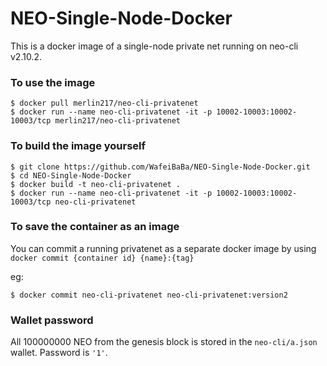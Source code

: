 # NEO-Single-Node-Docker

This is a docker image of a single-node private net running on neo-cli v2.10.2.

### To use the image

```
$ docker pull merlin217/neo-cli-privatenet
$ docker run --name neo-cli-privatenet -it -p 10002-10003:10002-10003/tcp merlin217/neo-cli-privatenet
```

### To build the image yourself

```
$ git clone https://github.com/WafeiBaBa/NEO-Single-Node-Docker.git
$ cd NEO-Single-Node-Docker
$ docker build -t neo-cli-privatenet .
$ docker run --name neo-cli-privatenet -it -p 10002-10003:10002-10003/tcp neo-cli-privatenet
```

### To save the container as an image

You can commit a running privatenet as a separate docker image by using `docker commit {container id} {name}:{tag}`

eg:

```
$ docker commit neo-cli-privatenet neo-cli-privatenet:version2
```

### Wallet password

All 100000000 NEO from the genesis block is stored in the `neo-cli/a.json` wallet. Password is `'1'`.

